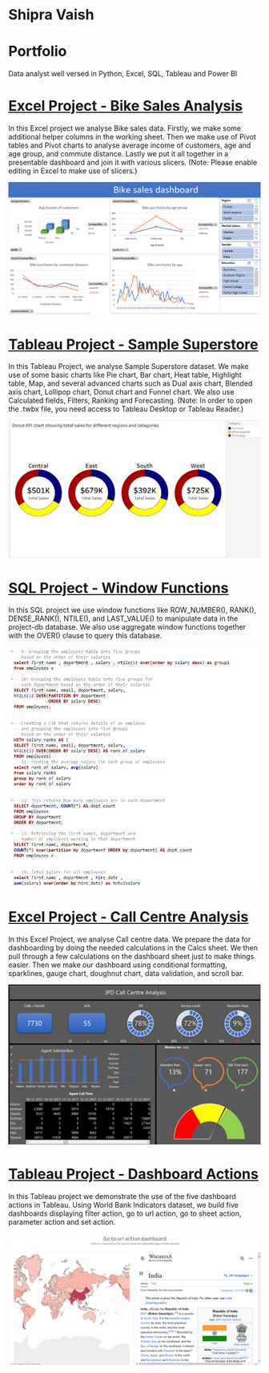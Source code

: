 # Shipra Vaish 
 # Portfolio
Data analyst well versed in Python, Excel, SQL, Tableau and Power BI

# [Excel Project - Bike Sales Analysis](https://github.com/shipv11/ExcelProject_BikeSales)
In this Excel project we analyse Bike sales data. Firstly, we make some additional helper columns in the working sheet. Then we make use of Pivot tables and Pivot charts to analyse average income of customers, age and age group, and commute distance. Lastly we put it all together in a presentable dashboard and join it with various slicers.
(Note: Please enable editing in Excel to make use of slicers.)

![](Images/Screenshot%20(68).png)


# [Tableau Project - Sample Superstore](https://github.com/shipv11/TableauProject_SampleSuperstore)
In this Tableau Project, we analyse Sample Superstore dataset. We make use of some basic charts like Pie chart, Bar chart, Heat table, Highlight table, Map, and several advanced charts such as Dual axis chart, Blended axis chart, Lollipop chart, Donut chart and Funnel chart. We also use Calculated fields, Filters, Ranking and Forecasting.
(Note: In order to open the .twbx file, you need access to Tableau Desktop or Tableau Reader.)

![](Images/Screenshot%20(70).png)

# [SQL Project - Window Functions](https://github.com/shipv11/SQLProject_WindowFunctions)
In this SQL project we use window functions like ROW_NUMBER(), RANK(), DENSE_RANK(), NTILE(), and LAST_VALUE() to manipulate data in the project-db database. We also use aggregate window functions together with the OVER() clause to query this database. 

![](Images/Screenshot%20(71).png)


# [Excel Project - Call Centre Analysis](https://github.com/shipv11/ExcelProject_CallCentreAnalysis)
In this Excel Project, we analyse Call centre data. We prepare the data for dashboarding by doing the needed calculations in the Calcs sheet. We then pull through a few calculations on the dashboard sheet just to make things easier. Then we make our dashboard using conditional formatting, sparklines, gauge chart, doughnut chart, data validation, and scroll bar.

![](Images/Screenshot%20(67).png)

# [Tableau Project - Dashboard Actions](https://github.com/shipv11/TableauProject_DashboardActions)
In this Tableau project we demonstrate the use of the five dashboard actions in Tableau. Using World Bank Indicators dataset, we build five dashboards displaying filter action, go to url action, go to sheet action, parameter action and set action.

![](Images/Screenshot%20(69).png)


























